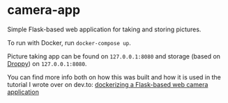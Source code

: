 # camera-app

Simple Flask-based web application for taking and storing pictures.

To run with Docker, run `docker-compose up`.

Picture taking app can be found on `127.0.0.1:8080` and storage (based on [Droppy](https://github.com/silverwind/droppy)) on `127.0.0.1:8080`.

You can find more info both on how this was built and how it is used in the tutorial I wrote over on dev.to: [dockerizing a Flask-based web camera application](https://dev.to/carlosemv/dockerizing-a-flask-based-web-camera-application-469m)
